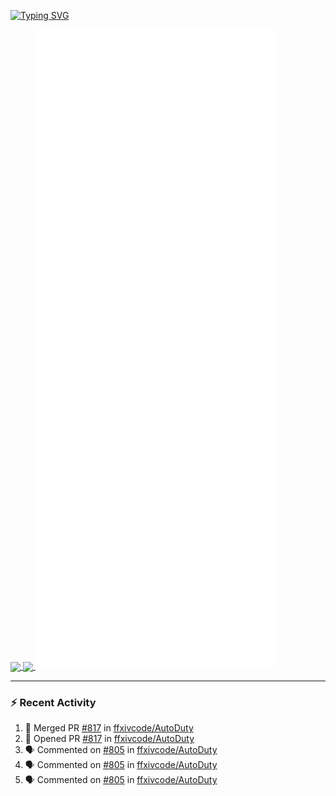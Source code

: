 [![Typing SVG](https://readme-typing-svg.demolab.com?font=Fira+Code&duration=1000&pause=1000&multiline=true&repeat=false&width=435&lines=Simon+Latusek+%7C+Gameplay+Engineer)](https://git.io/typing-svg)

<a href="https://github.com/anuraghazra/github-readme-stats">
  <img height=200 align="center" src="https://github-readme-stats.vercel.app/api?username=erdelf&theme=radical" />
</a>
<a href="https://github.com/anuraghazra/convoychat">
  <img height=200 align="center" src="https://streak-stats.demolab.com?user=erdelf&theme=radical&mode=weekly" />
</a>

<picture>
  <img src="/github-metrics.svg" alt="Metrics">
</picture>

---

### :zap: Recent Activity
<!--START_SECTION:activity-->
1. 🎉 Merged PR [#817](https://github.com/ffxivcode/AutoDuty/pull/817) in [ffxivcode/AutoDuty](https://github.com/ffxivcode/AutoDuty)
2. 💪 Opened PR [#817](https://github.com/ffxivcode/AutoDuty/pull/817) in [ffxivcode/AutoDuty](https://github.com/ffxivcode/AutoDuty)
3. 🗣 Commented on [#805](https://github.com/ffxivcode/AutoDuty/issues/805#issuecomment-2692694523) in [ffxivcode/AutoDuty](https://github.com/ffxivcode/AutoDuty)
4. 🗣 Commented on [#805](https://github.com/ffxivcode/AutoDuty/issues/805#issuecomment-2692451074) in [ffxivcode/AutoDuty](https://github.com/ffxivcode/AutoDuty)
5. 🗣 Commented on [#805](https://github.com/ffxivcode/AutoDuty/issues/805#issuecomment-2692429956) in [ffxivcode/AutoDuty](https://github.com/ffxivcode/AutoDuty)
<!--END_SECTION:activity-->

<!--
**erdelf/erdelf** is a ✨ _special_ ✨ repository because its `README.md` (this file) appears on your GitHub profile.

Here are some ideas to get you started:

- 🔭 I’m currently working on ...
- 🌱 I’m currently learning ...
- 👯 I’m looking to collaborate on ...
- 🤔 I’m looking for help with ...
- 💬 Ask me about ...
- 📫 How to reach me: ...
- 😄 Pronouns: ...
- ⚡ Fun fact: ...
-->
